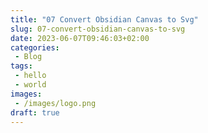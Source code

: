 ```yaml
---
title: "07 Convert Obsidian Canvas to Svg"
slug: 07-convert-obsidian-canvas-to-svg
date: 2023-06-07T09:46:03+02:00
categories:
 - Blog
tags:
 - hello
 - world
images:
 - /images/logo.png
draft: true
---
```


<!--more-->
